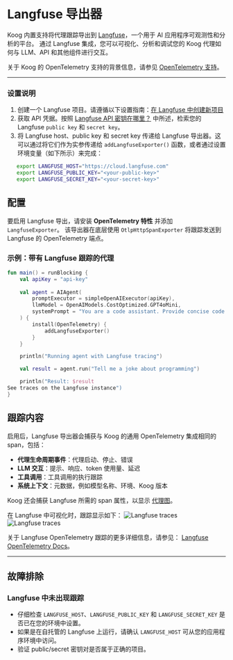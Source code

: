 # Langfuse 导出器

Koog 内置支持将代理跟踪导出到 [Langfuse](https://langfuse.com/)，一个用于 AI 应用程序可观测性和分析的平台。
通过 Langfuse 集成，您可以可视化、分析和调试您的 Koog 代理如何与 LLM、API 和其他组件进行交互。

关于 Koog 的 OpenTelemetry 支持的背景信息，请参见 [OpenTelemetry 支持](https://docs.koog.ai/opentelemetry-support/)。

---

### 设置说明

1.  创建一个 Langfuse 项目。请遵循以下设置指南：[在 Langfuse 中创建新项目](https://langfuse.com/docs/get-started#create-new-project-in-langfuse)
2.  获取 API 凭据。按照 [Langfuse API 密钥在哪里？](https://langfuse.com/faq/all/where-are-langfuse-api-keys) 中所述，检索您的 Langfuse `public key` 和 `secret key`。
3.  将 Langfuse host、public key 和 secret key 传递给 Langfuse 导出器。这可以通过将它们作为实参传递给 `addLangfuseExporter()` 函数，或者通过设置环境变量（如下所示）来完成：

```bash
   export LANGFUSE_HOST="https://cloud.langfuse.com"
   export LANGFUSE_PUBLIC_KEY="<your-public-key>"
   export LANGFUSE_SECRET_KEY="<your-secret-key>"
```

## 配置

要启用 Langfuse 导出，请安装 **OpenTelemetry 特性** 并添加 `LangfuseExporter`。
该导出器在底层使用 `OtlpHttpSpanExporter` 将跟踪发送到 Langfuse 的 OpenTelemetry 端点。

### 示例：带有 Langfuse 跟踪的代理

<!--- INCLUDE
import ai.koog.agents.core.agent.AIAgent
import ai.koog.agents.features.opentelemetry.feature.OpenTelemetry
import ai.koog.agents.features.opentelemetry.integration.langfuse.addLangfuseExporter
import ai.koog.prompt.executor.clients.openai.OpenAIModels
import ai.koog.prompt.executor.llms.all.simpleOpenAIExecutor
import kotlinx.coroutines.runBlocking
-->
```kotlin
fun main() = runBlocking {
    val apiKey = "api-key"
    
    val agent = AIAgent(
        promptExecutor = simpleOpenAIExecutor(apiKey),
        llmModel = OpenAIModels.CostOptimized.GPT4oMini,
        systemPrompt = "You are a code assistant. Provide concise code examples."
    ) {
        install(OpenTelemetry) {
            addLangfuseExporter()
        }
    }

    println("Running agent with Langfuse tracing")

    val result = agent.run("Tell me a joke about programming")

    println("Result: $result
See traces on the Langfuse instance")
}
```
<!--- KNIT example-langfuse-exporter-01.kt -->

## 跟踪内容

启用后，Langfuse 导出器会捕获与 Koog 的通用 OpenTelemetry 集成相同的 span，包括：

-   **代理生命周期事件**：代理启动、停止、错误
-   **LLM 交互**：提示、响应、token 使用量、延迟
-   **工具调用**：工具调用的执行跟踪
-   **系统上下文**：元数据，例如模型名称、环境、Koog 版本

Koog 还会捕获 Langfuse 所需的 span 属性，以显示 [代理图](https://langfuse.com/docs/observability/features/agent-graphs)。

在 Langfuse 中可视化时，跟踪显示如下：
![Langfuse traces](img/opentelemetry-langfuse-exporter-light.png#only-light)
![Langfuse traces](img/opentelemetry-langfuse-exporter-dark.png#only-dark)

关于 Langfuse OpenTelemetry 跟踪的更多详细信息，请参见：
[Langfuse OpenTelemetry Docs](https://langfuse.com/integrations/native/opentelemetry#opentelemetry-endpoint)。

---

## 故障排除

### Langfuse 中未出现跟踪
-   仔细检查 `LANGFUSE_HOST`、`LANGFUSE_PUBLIC_KEY` 和 `LANGFUSE_SECRET_KEY` 是否已在您的环境中设置。
-   如果是在自托管的 Langfuse 上运行，请确认 `LANGFUSE_HOST` 可从您的应用程序环境中访问。
-   验证 public/secret 密钥对是否属于正确的项目。